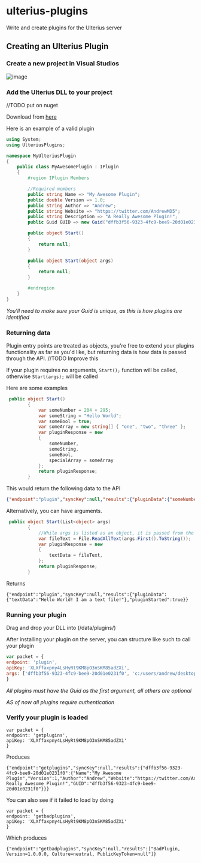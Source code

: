 # ulterius-plugins
Write and create plugins for the Ulterius server

## Creating an Ulterius Plugin

### Create a new project in Visual Studios

![image](http://i.andrew.im/1ir472.png)

### Add the Ulterius DLL to your project

//TODO put on nuget

Download from [here](https://github.com/StrikeOrg/ulterius-plugins/releases)

Here is an example of a valid plugin

```csharp
using System;
using UlteriusPlugins;

namespace MyUlteriusPlugin
{
    public class MyAwesomePlugin : IPlugin
    {
        #region IPlugin Members

        //Required members
        public string Name => "My Awesome Plugin";
        public double Version => 1.0;
        public string Author => "Andrew";
        public string Website => "https://twitter.com/AndrewMD5";
        public string Description => "A Really Awesome Plugin!";
        public Guid GUID => new Guid("dffb3f56-9323-4fc9-bee9-20d01e0231f0");

        public object Start()
        {
            return null;
        }

        public object Start(object args)
        {
            return null;
        }

        #endregion
    }
}
```

*You'll need to make sure your Guid is unique, as this is how plugins are identified*

### Returning data

Plugin entry points are treated as objects, you're free to extend your plugins functionality as far as you'd like, but returning data is how data is passed through the API. 
//TODO Improve this

If your plugin requires no arguments, ```Start();``` function will be called, otherwise ```Start(args);``` will be called

Here are some examples
```csharp
 public object Start()
        {
            var someNumber = 204 + 295;
            var someString = "Hello World";
            var someBool = true;
            var someArray = new string[] { "one", "two", "three" };
            var pluginResponse = new
            {
                someNumber,
                someString,
                someBool,
                specialArray = someArray
            };
            return pluginResponse;
        }
```

This would return the following data to the API

```json
{"endpoint":"plugin","syncKey":null,"results":{"pluginData":{"someNumber":499,"someString":"Hello World","someBool":true,"specialArray":["one","two","three"]},"pluginStarted":true}}
```

Alternatively, you can have arguments.

```csharp
 public object Start(List<object> args)
        {
            //While args is listed as an object, it is passed from the server as a List<object>
            var fileText = File.ReadAllText(args.First().ToString());
            var pluginResponse = new
            {
                textData = fileText,
            };
            return pluginResponse;
        }
```

Returns 
```
{"endpoint":"plugin","syncKey":null,"results":{"pluginData":{"textData":"Hello World! I am a text file!"},"pluginStarted":true}}
```

### Running your plugin
Drag and drop your DLL into (/data/plugins/)

After installing your plugin on the server, you can structure like such to call your plugin

```javascript
var packet = {
endpoint: 'plugin',
apiKey: 'XLXffaxpny4LsHyRt9KM8pO3nSKM85adZXi',
args: ['dffb3f56-9323-4fc9-bee9-20d01e0231f0', 'c:/users/andrew/desktop/hop.ahk' ]
}
```
*All plugins must have the Guid as the first argument, all others are optional*

*AS of now all plugins require authentication*

### Verify your plugin is loaded

```
var packet = {
endpoint: 'getplugins',
apiKey: 'XLXffaxpny4LsHyRt9KM8pO3nSKM85adZXi'
}
```

Produces
```
{"endpoint":"getplugins","syncKey":null,"results":{"dffb3f56-9323-4fc9-bee9-20d01e0231f0":{"Name":"My Awesome Plugin","Version":1,"Author":"Andrew","Website":"https://twitter.com/AndrewMD5","Description":"A Really Awesome Plugin!","GUID":"dffb3f56-9323-4fc9-bee9-20d01e0231f0"}}}
```

You can also see if it failed to load by doing

```
var packet = {
endpoint: 'getbadplugins',
apiKey: 'XLXffaxpny4LsHyRt9KM8pO3nSKM85adZXi'
}
```

Which produces
```
{"endpoint":"getbadplugins","syncKey":null,"results":["BadPlugin, Version=1.0.0.0, Culture=neutral, PublicKeyToken=null"]}
```
